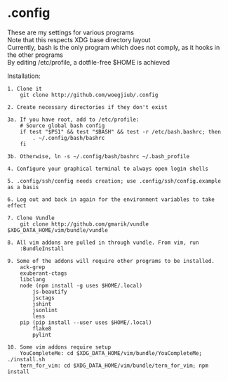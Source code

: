 .config
========
These are my settings for various programs  
Note that this respects XDG base directory layout  
Currently, bash is the only program which does not comply, as it hooks in the other programs  
By editing /etc/profile, a dotfile-free $HOME is achieved

Installation:

	1. Clone it
	 	git clone http://github.com/woegjiub/.config

	2. Create necessary directories if they don't exist

	3a. If you have root, add to /etc/profile:
		# Source global bash config
		if test "$PS1" && test "$BASH" && test -r /etc/bash.bashrc; then
			. ~/.config/bash/bashrc
		fi

	3b. Otherwise, ln -s ~/.config/bash/bashrc ~/.bash_profile

	4. Configure your graphical terminal to always open login shells

	5. .config/ssh/config needs creation; use .config/ssh/config.example as a basis

	6. Log out and back in again for the environment variables to take effect

	7. Clone Vundle
		git clone http://github.com/gmarik/vundle $XDG_DATA_HOME/vim/bundle/vundle

	8. All vim addons are pulled in through vundle. From vim, run
		:BundleInstall

	9. Some of the addons will require other programs to be installed.
		ack-grep
		exuberant-ctags
		libclang
		node (npm install -g uses $HOME/.local)
			js-beautify
			jsctags
			jshint
			jsonlint
			less
		pip (pip install --user uses $HOME/.local)
			flake8
			pylint
	
	10. Some vim addons require setup
		YouCompleteMe: cd $XDG_DATA_HOME/vim/bundle/YouCompleteMe; ./install.sh
		tern_for_vim: cd $XDG_DATA_HOME/vim/bundle/tern_for_vim; npm install
